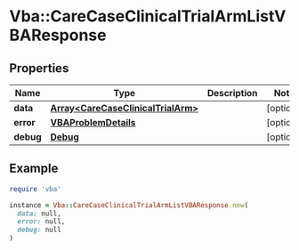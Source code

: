 # Vba::CareCaseClinicalTrialArmListVBAResponse

## Properties

| Name | Type | Description | Notes |
| ---- | ---- | ----------- | ----- |
| **data** | [**Array&lt;CareCaseClinicalTrialArm&gt;**](CareCaseClinicalTrialArm.md) |  | [optional] |
| **error** | [**VBAProblemDetails**](VBAProblemDetails.md) |  | [optional] |
| **debug** | [**Debug**](Debug.md) |  | [optional] |

## Example

```ruby
require 'vba'

instance = Vba::CareCaseClinicalTrialArmListVBAResponse.new(
  data: null,
  error: null,
  debug: null
)
```

